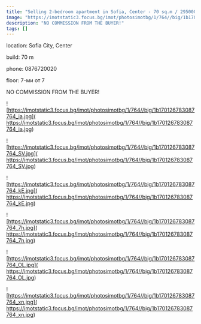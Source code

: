 ```yaml
---
title: "Selling 2-bedroom apartment in Sofia, Center - 70 sq.m / 295000 EUR :: imot.bg Advert"
image: "https://imotstatic3.focus.bg/imot/photosimotbg/1/764//big/1b170126783087764_jV.jpg"
description: "NO COMMISSION FROM THE BUYER!"
tags: []
---
```


location: Sofia City, Center

build: 70 m

phone: 0876720020

floor: 7-ми от 7

NO COMMISSION FROM THE BUYER!


![https://imotstatic3.focus.bg/imot/photosimotbg/1/764//big/1b170126783087764_ia.jpg]( https://imotstatic3.focus.bg/imot/photosimotbg/1/764//big/1b170126783087764_ia.jpg)


![https://imotstatic3.focus.bg/imot/photosimotbg/1/764//big/1b170126783087764_SV.jpg]( https://imotstatic3.focus.bg/imot/photosimotbg/1/764//big/1b170126783087764_SV.jpg)


![https://imotstatic3.focus.bg/imot/photosimotbg/1/764//big/1b170126783087764_kE.jpg]( https://imotstatic3.focus.bg/imot/photosimotbg/1/764//big/1b170126783087764_kE.jpg)


![https://imotstatic3.focus.bg/imot/photosimotbg/1/764//big/1b170126783087764_7h.jpg]( https://imotstatic3.focus.bg/imot/photosimotbg/1/764//big/1b170126783087764_7h.jpg)


![https://imotstatic3.focus.bg/imot/photosimotbg/1/764//big/1b170126783087764_OL.jpg]( https://imotstatic3.focus.bg/imot/photosimotbg/1/764//big/1b170126783087764_OL.jpg)


![https://imotstatic3.focus.bg/imot/photosimotbg/1/764//big/1b170126783087764_xn.jpg]( https://imotstatic3.focus.bg/imot/photosimotbg/1/764//big/1b170126783087764_xn.jpg)


